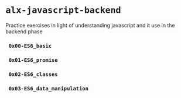 #  `alx-javascript-backend`
Practice exercises in light of understanding javascript and it use in the backend phase

### ` 0x00-ES6_basic`
### ` 0x01-ES6_promise`
### ` 0x02-ES6_classes`
### ` 0x03-ES6_data_manipulation`

